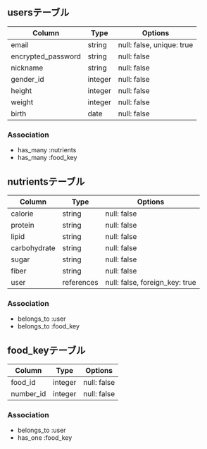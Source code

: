 ## usersテーブル

| Column             | Type    | Options                   |
| ------------------ | ------  | ------------------------- |
| email              | string  | null: false, unique: true |
| encrypted_password | string  | null: false               |
| nickname           | string  | null: false               |
| gender_id          | integer | null: false               |
| height             | integer | null: false               |
| weight             | integer | null: false               |
| birth              | date    | null: false               |

### Association
- has_many :nutrients
- has_many :food_key

## nutrientsテーブル

| Column             | Type       | Options                         |
| ------------------ | ---------- | ------------------------------- |
| calorie            | string     | null: false                     |
| protein            | string     | null: false                     |
| lipid              | string     | null: false                     |
| carbohydrate       | string     | null: false                     |
| sugar              | string     | null: false                     |
| fiber              | string     | null: false                     |
| user               | references | null: false, foreign_key: true  |

### Association
- belongs_to :user
- belongs_to :food_key


## food_keyテーブル

| Column             | Type       | Options                         |
| ------------------ | ---------- | ------------------------------- |
| food_id            | integer    | null: false                     |
| number_id          | integer    | null: false                     |

### Association
- belongs_to :user
- has_one :food_key
